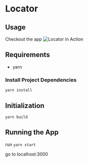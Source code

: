 # Locator
## Usage

Checkout the app
![Locator in Action][gif]

[gif]: https://github.com/jykim16/maps/raw/master/ZenefitsChallenge.gif "App in Action"

## Requirements

- yarn

### Install Project Dependencies

```
yarn install
```

## Initialization

```
yarn build
```

## Running the App

run `yarn start`

go to localhost:3000
